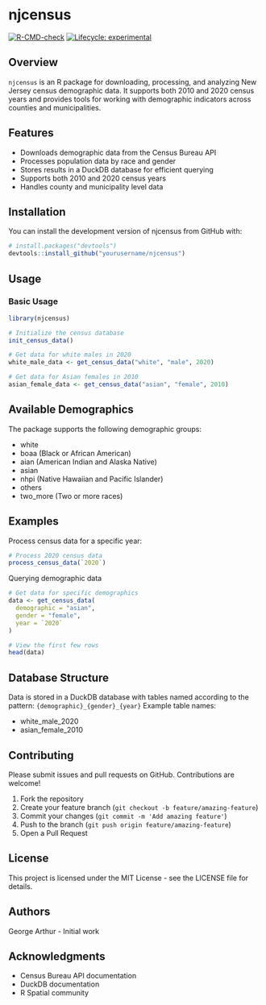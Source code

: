 # njcensus

<!-- badges: start -->

[![R-CMD-check](https://github.com/yourusername/njcensus/actions/workflows/R-CMD-check.yaml/badge.svg)](https://github.com/yourusername/njcensus/actions/workflows/R-CMD-check.yaml) [![Lifecycle: experimental](https://img.shields.io/badge/lifecycle-experimental-orange.svg)](https://lifecycle.r-lib.org/articles/stages.html#experimental)

<!-- badges: end -->

## Overview

`njcensus` is an R package for downloading, processing, and analyzing New Jersey census demographic data. It supports both 2010 and 2020 census years and provides tools for working with demographic indicators across counties and municipalities.

## Features

-   Downloads demographic data from the Census Bureau API
-   Processes population data by race and gender
-   Stores results in a DuckDB database for efficient querying
-   Supports both 2010 and 2020 census years
-   Handles county and municipality level data

## Installation

You can install the development version of njcensus from GitHub with:

``` r
# install.packages("devtools")
devtools::install_github("yourusername/njcensus")
```

## Usage

### Basic Usage

``` r
library(njcensus)

# Initialize the census database
init_census_data()

# Get data for white males in 2020
white_male_data <- get_census_data("white", "male", 2020)

# Get data for Asian females in 2010
asian_female_data <- get_census_data("asian", "female", 2010)
```

## Available Demographics

The package supports the following demographic groups:

-   white
-   boaa (Black or African American)
-   aian (American Indian and Alaska Native)
-   asian
-   nhpi (Native Hawaiian and Pacific Islander)
-   others
-   two_more (Two or more races)

## Examples

Process census data for a specific year:

``` r
# Process 2020 census data
process_census_data(`2020`)
```

Querying demographic data

``` r
# Get data for specific demographics
data <- get_census_data(
  demographic = "asian",
  gender = "female",
  year = `2020`
)

# View the first few rows
head(data)
```

## Database Structure

Data is stored in a DuckDB database with tables named according to the pattern: `{demographic}_{gender}_{year}` Example table names:

-   white_male_2020
-   asian_female_2010

## Contributing

Please submit issues and pull requests on GitHub. Contributions are welcome!

1.  Fork the repository
2.  Create your feature branch (`git checkout -b feature/amazing-feature`)
3.  Commit your changes (`git commit -m 'Add amazing feature'`)
4.  Push to the branch (`git push origin feature/amazing-feature`)
5.  Open a Pull Request

## License

This project is licensed under the MIT License - see the LICENSE file for details.

## Authors

George Arthur - Initial work

## Acknowledgments

-   Census Bureau API documentation
-   DuckDB documentation
-   R Spatial community
